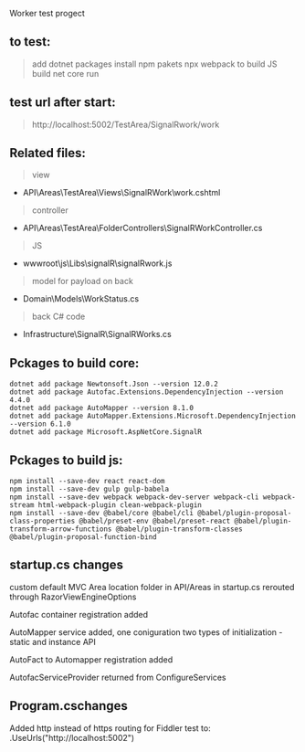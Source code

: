Worker test progect

to test:
-------------------------------------------------------
> add dotnet packages
> install npm pakets
> npx webpack to build JS
> build net core
> run

test url after start:
-------------------------------------------------------
> http://localhost:5002/TestArea/SignalRwork/work


Related files:
-------------------------------------------------------
> view
- API\Areas\TestArea\Views\SignalRWork\work.cshtml
> controller
- API\Areas\TestArea\FolderControllers\SignalRWorkController.cs
> JS
- wwwroot\js\Libs\signalR\signalRwork.js
> model for payload on back
- Domain\Models\WorkStatus.cs
> back C# code
- Infrastructure\SignalR\SignalRWorks.cs


Pckages to build core:
-------------------------------------------------------
    dotnet add package Newtonsoft.Json --version 12.0.2
    dotnet add package Autofac.Extensions.DependencyInjection --version 4.4.0
    dotnet add package AutoMapper --version 8.1.0
    dotnet add package AutoMapper.Extensions.Microsoft.DependencyInjection --version 6.1.0
    dotnet add package Microsoft.AspNetCore.SignalR

Pckages to build js:
-------------------------------------------------------
    npm install --save-dev react react-dom
    npm install --save-dev gulp gulp-babela
    npm install --save-dev webpack webpack-dev-server webpack-cli webpack-stream html-webpack-plugin clean-webpack-plugin
    npm install --save-dev @babel/core @babel/cli @babel/plugin-proposal-class-properties @babel/preset-env @babel/preset-react @babel/plugin-transform-arrow-functions @babel/plugin-transform-classes @babel/plugin-proposal-function-bind



startup.cs changes
-------------------------------------------------------
custom default MVC Area location folder in API/Areas
in startup.cs rerouted through  RazorViewEngineOptions

Autofac container registration added

AutoMapper service added, 
one coniguration 
two types of initialization - static and instance API

AutoFact to Automapper registration added

AutofacServiceProvider returned from ConfigureServices


Program.cschanges
-------------------------------------------------------
Added http instead of https routing for Fiddler test to:
    .UseUrls("http://localhost:5002")




